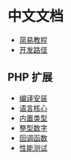中文文档
====

- [简易教程](php/tutorial.md)
- [开发路径](roadmap.md)

PHP 扩展
----
* [编译安装](php/build.md)
* [语言核心](php/core.md)
* [内置类型](php/object.md)
* [整型数字](php/int.md)
* [回调函数](php/fn.md)
* [性能测试](benchmark.md)
